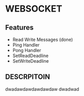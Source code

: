 # WEBSOCKET

## Features
- Read Write Messages (done)
- Ping Handler
- Pong Handler
- SetReadDeadline
- SetWriteDeadline

## DESCRPITOIN

dwadawdawdawdawdaw
dwadwad